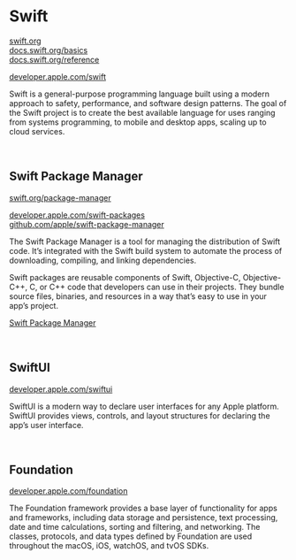 # Swift

[swift.org](https://swift.org)  
[docs.swift.org/basics](https://docs.swift.org/swift-book/LanguageGuide/TheBasics.html)  
[docs.swift.org/reference](https://docs.swift.org/swift-book/ReferenceManual/AboutTheLanguageReference.html) 

[developer.apple.com/swift](https://developer.apple.com/documentation/swift)

Swift is a general-purpose programming language built using a modern approach to safety, performance, and software design patterns. The goal of the Swift project is to create the best available language for uses ranging from systems programming, to mobile and desktop apps, scaling up to cloud services.

<br>

## Swift Package Manager

[swift.org/package-manager](https://swift.org/package-manager/)

[developer.apple.com/swift-packages](https://developer.apple.com/documentation/swift_packages)  
[github.com/apple/swift-package-manager](https://github.com/apple/swift-package-manager/blob/main/Documentation/Usage.md)

The Swift Package Manager is a tool for managing the distribution of Swift code. It’s integrated with the Swift build system to automate the process of downloading, compiling, and linking dependencies.

Swift packages are reusable components of Swift, Objective-C, Objective-C++, C, or C++ code that developers can use in their projects. They bundle source files, binaries, and resources in a way that’s easy to use in your app’s project.

[Swift Package Manager](https://github.com/patrikgerdin/swift-documentation/tree/master/Swift%20Package%20Manager)

<br>

## SwiftUI

[developer.apple.com/swiftui](https://developer.apple.com/documentation/swiftui)

SwiftUI is a modern way to declare user interfaces for any Apple platform. SwiftUI provides views, controls, and layout structures for declaring the app’s user interface. 

<br>

## Foundation

[developer.apple.com/foundation](https://developer.apple.com/documentation/foundation)

The Foundation framework provides a base layer of functionality for apps and frameworks, including data storage and persistence, text processing, date and time calculations, sorting and filtering, and networking. The classes, protocols, and data types defined by Foundation are used throughout the macOS, iOS, watchOS, and tvOS SDKs.